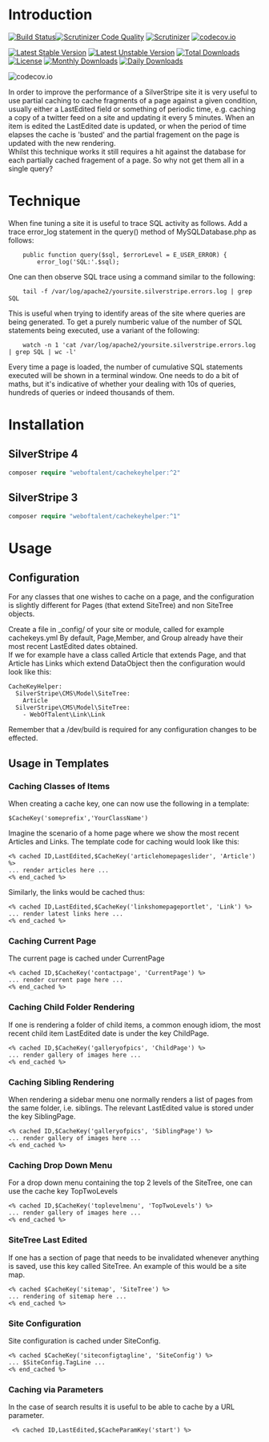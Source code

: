 # Introduction
[![Build Status](https://github.com/gordonbanderson/weboftalent-cachekey-helper/actions/workflows/ci.yml/badge.svg)](https://github.com/gordonbanderson/weboftalent-cachekey-helper/actions/workflows/ci.yml)[![Scrutinizer Code Quality](https://scrutinizer-ci.com/g/gordonbanderson/weboftalent-cachekey-helper/badges/quality-score.png?b=main)](https://scrutinizer-ci.com/g/gordonbanderson/weboftalent-cachekey-helper/?branch=main)
[![Scrutinizer](https://scrutinizer-ci.com/g/gordonbanderson/weboftalent-cachekey-helper/badges/build.png?b=main)](https://scrutinizer-ci.com/g/gordonbanderson/weboftalent-cachekey-helper/build-status/main)
[![codecov.io](https://codecov.io/github/gordonbanderson/weboftalent-cachekey-helper/coverage.svg?branch=main)](https://codecov.io/github/gordonbanderson/weboftalent-cachekey-helper?branch=main)

[![Latest Stable Version](https://poser.pugx.org/weboftalent/cachekeyhelper/version)](https://packagist.org/packages/weboftalent/cachekeyhelper)
[![Latest Unstable Version](https://poser.pugx.org/weboftalent/cachekeyhelper/v/unstable)](//packagist.org/packages/weboftalent/cachekeyhelper)
[![Total Downloads](https://poser.pugx.org/weboftalent/cachekeyhelper/downloads)](https://packagist.org/packages/weboftalent/cachekeyhelper)
[![License](https://poser.pugx.org/weboftalent/cachekeyhelper/license)](https://packagist.org/packages/weboftalent/cachekeyhelper)
[![Monthly Downloads](https://poser.pugx.org/weboftalent/cachekeyhelper/d/monthly)](https://packagist.org/packages/weboftalent/cachekeyhelper)
[![Daily Downloads](https://poser.pugx.org/weboftalent/cachekeyhelper/d/daily)](https://packagist.org/packages/weboftalent/cachekeyhelper)

![codecov.io](https://codecov.io/github/gordonbanderson/weboftalent-cachekey-helper/branch.svg?branch=main)

In order to improve the performance of a SilverStripe site it is very useful to use partial caching 
to cache fragments of a page against a given condition, usually either a LastEdited field or 
something of periodic time, e.g. caching a copy of a twitter feed on a site and updating it every 5 
minutes.  When an item is edited the LastEdited date is updated, or when the period of time elapses 
the cache is 'busted' and  the partial fragement on the page is updated with the new rendering.  
Whilst this technique works it still requires a hit against the database for each partially cached 
fragement of a page.  So why not get them all in a single query?

# Technique
When fine tuning a site it is useful to trace SQL activity as follows. Add a trace error_log 
statement in the query() method of MySQLDatabase.php as follows:

    	public function query($sql, $errorLevel = E_USER_ERROR) {
			error_log('SQL:'.$sql);

One can then observe SQL trace using a command similar to the following:

		tail -f /var/log/apache2/yoursite.silverstripe.errors.log | grep SQL

This is useful when trying to identify areas of the site where queries are being generated.  To get
a purely numberic value of the number of SQL statements being executed, use a variant of the following:

		watch -n 1 'cat /var/log/apache2/yoursite.silverstripe.errors.log | grep SQL | wc -l'

Every time a page is loaded, the number of cumulative SQL statements executed will be shown in a 
terminal window.  One needs to do a bit of maths, but it's indicative of whether your dealing with 
10s of queries, hundreds of queries or indeed thousands of them.

# Installation
## SilverStripe 4
```php
composer require "weboftalent/cachekeyhelper:^2"
```

## SilverStripe 3
```php
composer require "weboftalent/cachekeyhelper:^1"
```




# Usage

## Configuration
For any classes that one wishes to cache on a page, and the configuration is slightly different for 
Pages (that extend SiteTree) and non SiteTree objects.

Create a file in _config/ of your site or module, called for example cachekeys.yml 
By default, Page,Member, and Group already have their most recent LastEdited dates obtained.  
If we for example have a class called Article that extends Page, and that Article has Links which
extend DataObject then the configuration would look like this:

	CacheKeyHelper:
	  SilverStripe\CMS\Model\SiteTree:
	    Article
	  SilverStripe\CMS\Model\SiteTree:
	    - WebOfTalent\Link\Link
	    

Remember that a /dev/build is required for any configuration changes to be effected.

## Usage in Templates
### Caching Classes of Items
When creating a cache key, one can now use the following in a template:

	$CacheKey('someprefix','YourClassName')

Imagine the scenario of a home page where we show the most recent Articles and Links.  The template 
code for caching would look like this:

	<% cached ID,LastEdited,$CacheKey('articlehomepageslider', 'Article') %>
	... render articles here ...
	<% end_cached %>

Similarly, the links would be cached thus:

	<% cached ID,LastEdited,$CacheKey('linkshomepageportlet', 'Link') %>
	... render latest links here ...
	<% end_cached %>

### Caching Current Page
The current page is cached under CurrentPage

	<% cached ID,$CacheKey('contactpage', 'CurrentPage') %>
	... render current page here ...
	<% end_cached %>

### Caching Child Folder Rendering
If one is rendering a folder of child items, a common enough idiom, the most recent child item
LastEdited date is under the key ChildPage.

	<% cached ID,$CacheKey('galleryofpics', 'ChildPage') %>
	... render gallery of images here ...
	<% end_cached %>

### Caching Sibling Rendering
When rendering a sidebar menu one normally renders a list of pages from the same folder, 
i.e. siblings.  The relevant LastEdited value is stored under the key SiblingPage.

	<% cached ID,$CacheKey('galleryofpics', 'SiblingPage') %>
	... render gallery of images here ...
	<% end_cached %>

### Caching Drop Down Menu
For a drop down menu containing the top 2 levels of the SiteTree, one can use the cache key TopTwoLevels

	<% cached ID,$CacheKey('toplevelmenu', 'TopTwoLevels') %>
	... render gallery of images here ...
	<% end_cached %>

### SiteTree Last Edited
If one has a section of page that needs to be invalidated whenever anything is saved, use this key 
called SiteTree.  An example of this would be a site map.

	<% cached $CacheKey('sitemap', 'SiteTree') %>
	... rendering of sitemap here ...
	<% end_cached %>

### Site Configuration
Site configuration is cached under SiteConfig.
	
	<% cached $CacheKey('siteconfigtagline', 'SiteConfig') %>
	... $SiteConfig.TagLine ...
	<% end_cached %>

### Caching via Parameters
In the case of search results it is useful to be able to cache by a URL parameter.

     <% cached ID,LastEdited,$CacheParamKey('start') %>
